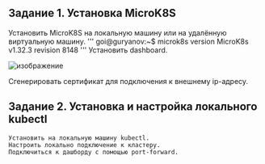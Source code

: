 ## Задание 1. Установка MicroK8S

Установить MicroK8S на локальную машину или на удалённую виртуальную машину.
      '''
      goi@guryanov:~$ microk8s version
      MicroK8s v1.32.3 revision 8148
      '''
Установить dashboard.
    
   ![изображение](https://github.com/user-attachments/assets/73b0f476-d402-4fa2-b5aa-3662065cf4e4)
    
Сгенерировать сертификат для подключения к внешнему ip-адресу.

## Задание 2. Установка и настройка локального kubectl

    Установить на локальную машину kubectl.
    Настроить локально подключение к кластеру.
    Подключиться к дашборду с помощью port-forward.
